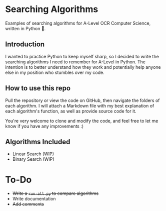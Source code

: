 # Searching Algorithms
Examples of searching algorithms for A-Level OCR Computer Science, written in Python 🐍.

## Introduction
I wanted to practice Python to keep myself sharp, so I decided to write the searching algorithms I need to remember for A-Level in Python. The intention is to better understand how they work and potentially help anyone else in my position who stumbles over my code.

## How to use this repo
Pull the repository or view the code on GitHub, then navigate the folders of each algorithm. I will attach a Markdown file with my best explanation of each algorithm's function, as well as provide source code for it.

You're very welcome to clone and modify the code, and feel free to let me know if you have any improvements :)

## Algorithms Included
- Linear Search (WIP)
- Binary Search (WIP)

# To-Do
- ~~Write a `run-all.py` to compare algorithms~~
- Write documentation
- ~~Add comments~~